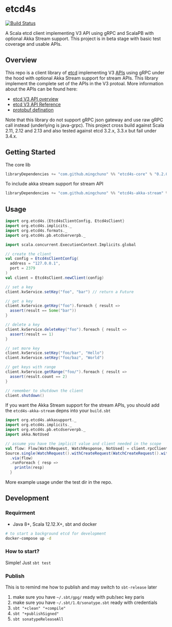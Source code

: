 # etcd4s

[![Build Status](https://travis-ci.org/mingchuno/etcd4s.svg?branch=master)](https://travis-ci.org/mingchuno/etcd4s)

A Scala etcd client implementing V3 API using gRPC and ScalaPB with optional Akka Stream support. This project is in beta stage with basic test coverage and usable APIs.

## Overview

This repo is a client library of [etcd](https://etcd.io/) implementing V3 [APIs](https://etcd.io/docs/v3.3.12/rfc/) using gRPC under the hood with optional Akka Stream support for stream APIs. This library implement the complete set of the APIs in the V3 protoal. More information about the APIs can be found here:

* [etcd V3 API overview](https://etcd.io/docs/v3.3.12/rfc/)
* [etcd V3 API Reference](https://etcd.io/docs/v3.3.12/dev-guide/api_reference_v3/)
* [protobuf defination](https://github.com/mingchuno/etcd4s/tree/master/etcd4s-core/src/main/protobuf)

Note that this library do not support gRPC json gateway and use raw gRPC call instead (underlying is java-grpc). This project cross build against Scala 2.11, 2.12 and 2.13 and also tested against etcd 3.2.x, 3.3.x but fail under 3.4.x.

## Getting Started

The core lib

```scala
libraryDependencies += "com.github.mingchuno" %% "etcd4s-core" % "0.2.0"
```

To include akka stream support for stream API

```scala
libraryDependencies += "com.github.mingchuno" %% "etcd4s-akka-stream" % "0.2.0"
```

## Usage

```scala
import org.etcd4s.{Etcd4sClientConfig, Etcd4sClient}
import org.etcd4s.implicits._
import org.etcd4s.formats._
import org.etcd4s.pb.etcdserverpb._

import scala.concurrent.ExecutionContext.Implicits.global

// create the client
val config = Etcd4sClientConfig(
  address = "127.0.0.1",
  port = 2379
)
val client = Etcd4sClient.newClient(config)

// set a key
client.kvService.setKey("foo", "bar") // return a Future

// get a key
client.kvService.getKey("foo").foreach { result =>
  assert(result == Some("bar"))
}

// delete a key
client.kvService.deleteKey("foo").foreach { result =>
  assert(result == 1)
}

// set more key
client.kvService.setKey("foo/bar", "Hello")
client.kvService.setKey("foo/baz", "World")

// get keys with range
client.kvService.getRange("foo/").foreach { result =>
  assert(result.count == 2)
}

// remember to shutdown the client
client.shutdown()
```

If you want the Akka Stream support for the stream APIs, you should add the `etcd4s-akka-stream` depns into your `build.sbt`

```scala
import org.etcd4s.akkasupport._
import org.etcd4s.implicits._
import org.etcd4s.pb.etcdserverpb._
import akka.NotUsed

// assume you have the implicit value and client needed in the scope
val flow: Flow[WatchRequest, WatchResponse, NotUsed] = client.rpcClient.watchRpc.watchFlow
Source.single(WatchRequest().withCreateRequest(WatchCreateRequest().withKey("foo")))
  .via(flow)
  .runForeach { resp =>
    println(resp)
  }
```

More example usage under the test dir in the repo.

## Development

### Requirment

* Java 8+, Scala 12.12.X+, sbt and docker

```bash
# to start a background etcd for development
docker-compose up -d
```

### How to start?

Simple! Just `sbt test`

### Publish

This is to remind me how to publish and may switch to `sbt-release` later

1. make sure you have `~/.sbt/gpg/` ready with pub/sec key paris
2. make sure you have `~/.sbt/1.0/sonatype.sbt` ready with credentials
3. `sbt "+clean" "+compile"`
4. `sbt "+publishSigned"`
5. `sbt sonatypeReleaseAll`
